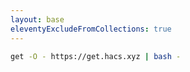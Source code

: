 ```yaml
---
layout: base
eleventyExcludeFromCollections: true
---
```


```bash
get -O - https://get.hacs.xyz | bash -
```
